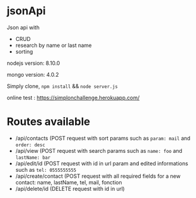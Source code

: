 # jsonApi
Json api with 
- CRUD
- research by name or last name
- sorting

nodejs version: 8.10.0

mongo version: 4.0.2

Simply clone, `npm install` && `node server.js`

online test : 
https://simplonchallenge.herokuapp.com/

# Routes available
- /api/contacts (POST request with sort params such as `param: mail` and `order: desc`
- /api/view (POST request with search params such as `name: foo` and `lastName: bar`
- /api/edit/id (POST request with id in url param and edited informations such as `tel: 0555555555`
- /api/create/contact (POST request with all required fields for a new contact: name, lastName, tel, mail, fonction
- /api/delete/id (DELETE request with id in url)
